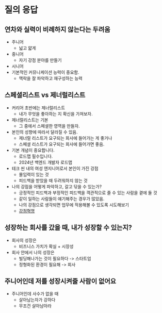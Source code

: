 # 질의 응답
## 연차와 실력이 비례하지 않는다는 두려움
- 주니어
	- 넓고 얇게
- 중니어
	- 자기 강점 분야를 만들기
- 시니어
- 기본적인 커뮤니케이션 능력이 중요함.
	- 맥락을 잘 파악하고 재구성하는 능력

## 스페셜리스트 vs 제너럴리스트
- 커리어 초반에는 제너럴리스트
	- 내가 무엇을 좋아하는 지 확신을 가져보자.
- 제너럴리스트는 기본
	- 그 중에서 스페셜한 영역을 만들자.
- 본인의 성향에 따라서 달라질 수 있음.
	- 제너럴 리스트가 요구되는 회사에 들어가는 게 좋거나
	- 스페셜 리스트가 요구되는 회사에 들어가면 좋음.
- 기본 개념이 중요합니다.
	- 로드맵 필수입니다.
	- 2024년 백엔드 개발자 로드맵
- 테크 씬 내의 여성 엔지니어로서 본인이 가진 강점
	- 몰입력이 있는 것
	- 피드백을 받았을 때 두려워하지 않는 것
- 나의 강점을 어떻게 파악하고, 갈고 닦을 수 있는가?
	- 긍정적인 피드백과 부정적인 피드백을 객관적으로 줄 수 있는 사람을 곁에 둘 것
	- 같이 일하는 사람들이 얘기해주는 경우가 많았음.
	- 나의 강점으로 생각되면 업무에 적용해볼 수 있도록 시도해보기
	- [강점혁명](https://m.yes24.com/Goods/Detail/102700741)

## 성장하는 회사를 갔을 때, 내가 성장할 수 있는지?
- 회사의 성장은
	- 비즈니스 가치가 확실 + 시장성
- 회사 안에서 나의 성장은
	- 빌딩해나가는 것이 필요하다 -> 스타트업
	- 정형화된 환경이 필요해 -> 회사

## 주니어인데 저를 성장시켜줄 사람이 없어요
- 주니어인데 사수가 없을 때
	- 살아남는자가 강하다
	- 무조건 살아남아라
